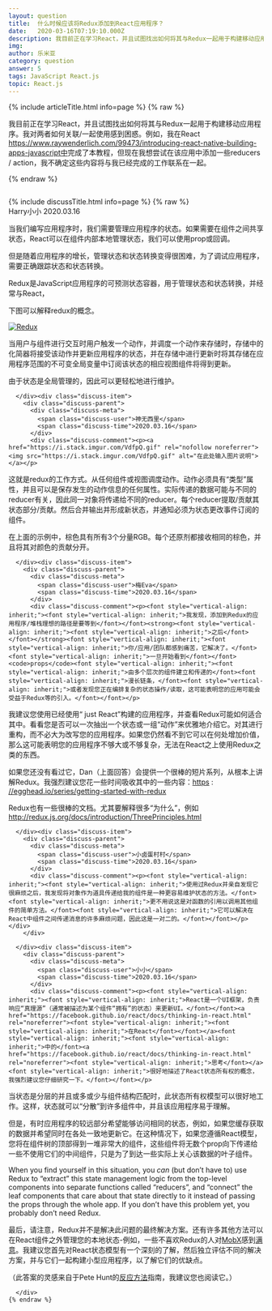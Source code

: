 ```yaml
---
layout: question
title:  什么时候应该将Redux添加到React应用程序？
date:   2020-03-16T07:19:10.000Z
description: 我目前正在学习React，并且试图找出如何将其与Redux一起用于构建移动应用程序。我对两者如何关联/一起使用感到困惑。例如，我在React https ...
img: 
author: 乐米亚
category: question
answer: 5
tags: JavaScript React.js
topic: React.js
---
```

<div class="article-root">
  <div class="article">
    {% include articleTitle.html info=page %}
    {% raw %}
    <div class="article-content"><p><font style="vertical-align: inherit;"><font style="vertical-align: inherit;">我目前正在学习React，并且试图找出如何将其与Redux一起用于构建移动应用程序。</font><font style="vertical-align: inherit;">我对两者如何关联/一起使用感到困惑。</font><font style="vertical-align: inherit;">例如，我在React </font></font><a href="https://www.raywenderlich.com/99473/introducing-react-native-building-apps-javascript" rel="noreferrer"><font style="vertical-align: inherit;"><font style="vertical-align: inherit;">https://www.raywenderlich.com/99473/introducing-react-native-building-apps-javascript中</font></font></a><font style="vertical-align: inherit;"><font style="vertical-align: inherit;">完成了本教程</font><font style="vertical-align: inherit;">，但现在我想尝试在该应用中添加一些reducers / action，我不确定这些内容将与我已经完成的工作联系在一起。</font></font></p></div>
    {% endraw %}
  </div>
  <p style="height: 0;width:0;overflow: hidden;"> 第1788篇《什么时候应该将Redux添加到React应用程序？》来自Winter(https://github.com/aiyld/aiyld.github.io)的站点</p>
  <div class="discuss-wrapper">
    {% include discussTitle.html info=page %}
    {% raw %}
    <div class="discuss-item">
        <div class="discuss-parent">
          <div class="discuss-meta">
            <span class="discuss-user">Harry小小</span>
            <span class="discuss-time">2020.03.16</span>
          </div>
          <div class="discuss-comment"><p><font style="vertical-align: inherit;"><font style="vertical-align: inherit;">当我们编写应用程序时，我们需要管理应用程序的状态。</font><font style="vertical-align: inherit;">如果需要在组件之间共享状态，React可以在组件内部本地管理状态，我们可以使用prop或回调。</font></font></p>

<p><font style="vertical-align: inherit;"><font style="vertical-align: inherit;">但是随着应用程序的增长，管理状态和状态转换变得很困难，为了调试应用程序，需要正确跟踪状态和状态转换。</font></font></p>

<p><font style="vertical-align: inherit;"><font style="vertical-align: inherit;">Redux是JavaScript应用程序的可预测状态容器，用于管理状态和状态转换，并经常与React，</font></font></p>

<p><font style="vertical-align: inherit;"><font style="vertical-align: inherit;">下图可以解释redux的概念。</font></font></p>

<p><a href="https://i.stack.imgur.com/oh5SB.png" rel="nofollow noreferrer"><img src="https://i.stack.imgur.com/oh5SB.png" alt="Redux"></a> </p>

<p><font style="vertical-align: inherit;"><font style="vertical-align: inherit;">当用户与组件进行交互时用户触发一个动作，并调度一个动作来存储时，存储中的化简器将接受该动作并更新应用程序的状态，并在存储中进行更新时将其存储在应用程序范围的不可变全局变量中订阅该状态的相应视图组件将得到更新。</font></font></p>

<p><font style="vertical-align: inherit;"><font style="vertical-align: inherit;">由于状态是全局管理的，因此可以更轻松地进行维护。</font></font></p></div>
        </div>
        
      </div><div class="discuss-item">
        <div class="discuss-parent">
          <div class="discuss-meta">
            <span class="discuss-user">神无西里</span>
            <span class="discuss-time">2020.03.16</span>
          </div>
          <div class="discuss-comment"><p><a href="https://i.stack.imgur.com/VdfpQ.gif" rel="nofollow noreferrer"><img src="https://i.stack.imgur.com/VdfpQ.gif" alt="在此处输入图片说明"></a></p>

<p><font style="vertical-align: inherit;"><font style="vertical-align: inherit;">这就是redux的工作方式。</font><font style="vertical-align: inherit;">从任何组件或视图调度动作。</font><font style="vertical-align: inherit;">动作必须具有“类型”属性，并且可以是保存发生的动作信息的任何属性。</font><font style="vertical-align: inherit;">实际传递的数据可能与不同的reducer有关，因此同一对象将传递给不同的reducer。</font><font style="vertical-align: inherit;">每个reducer提取/贡献其状态部分/贡献。</font><font style="vertical-align: inherit;">然后合并输出并形成新状态，并通知必须为状态更改事件订阅的组件。</font></font></p>

<p><font style="vertical-align: inherit;"><font style="vertical-align: inherit;">在上面的示例中，棕色具有所有3个分量RGB。</font><font style="vertical-align: inherit;">每个还原剂都接收相同的棕色，并且将其对颜色的贡献分开。</font></font></p></div>
        </div>
        
      </div><div class="discuss-item">
        <div class="discuss-parent">
          <div class="discuss-meta">
            <span class="discuss-user">梅Eva</span>
            <span class="discuss-time">2020.03.16</span>
          </div>
          <div class="discuss-comment"><p><font style="vertical-align: inherit;"><font style="vertical-align: inherit;">我发现，添加到Redux的应用程序/堆栈理想的路径是要等到</font></font><strong><font style="vertical-align: inherit;"><font style="vertical-align: inherit;">之后</font></font></strong><font style="vertical-align: inherit;"><font style="vertical-align: inherit;">你/应用/团队都感到痛苦，它解决了。</font><font style="vertical-align: inherit;">一旦开始看到</font></font><code>props</code><font style="vertical-align: inherit;"><font style="vertical-align: inherit;">由多个层次的组件建立和传递的</font><font style="vertical-align: inherit;">漫长链条，</font><font style="vertical-align: inherit;">或者发现您正在编排复杂的状态操作/读取，这可能表明您的应用可能会受益于Redux等的引入。</font></font></p>

<p><font style="vertical-align: inherit;"><font style="vertical-align: inherit;">我建议您使用已经使用“ just React”构建的应用程序，并查看Redux可能如何适合其中。</font><font style="vertical-align: inherit;">看看您是否可以一次抽出一个状态或一组“动作”来优雅地介绍它。</font><font style="vertical-align: inherit;">对其进行重构，而不必大为改写您的应用程序。</font><font style="vertical-align: inherit;">如果您仍然看不到它可以在何处增加价值，那么这可能表明您的应用程序不够大或不够复杂，无法在React之上使用Redux之类的东西。</font></font></p>

<p><font style="vertical-align: inherit;"><font style="vertical-align: inherit;">如果您还没有看过它，Dan（上面回答）会提供一个很棒的短片系列，从根本上讲解Redux。</font><font style="vertical-align: inherit;">我强烈建议您花一些时间吸收其中的一些内容：</font><a href="https://egghead.io/series/getting-started-with-redux"><font style="vertical-align: inherit;">https</font></a><font style="vertical-align: inherit;"> : </font></font><a href="https://egghead.io/series/getting-started-with-redux"><font style="vertical-align: inherit;"><font style="vertical-align: inherit;">//egghead.io/series/getting-started-with-redux</font></font></a></p>

<p><font style="vertical-align: inherit;"><font style="vertical-align: inherit;">Redux也有一些很棒的文档。</font><font style="vertical-align: inherit;">尤其要解释很多“为什么”，例如</font></font><a href="http://redux.js.org/docs/introduction/ThreePrinciples.html"><font style="vertical-align: inherit;"><font style="vertical-align: inherit;">http://redux.js.org/docs/introduction/ThreePrinciples.html</font></font></a></p></div>
        </div>
        
      </div><div class="discuss-item">
        <div class="discuss-parent">
          <div class="discuss-meta">
            <span class="discuss-user">小卤蛋村村</span>
            <span class="discuss-time">2020.03.16</span>
          </div>
          <div class="discuss-comment"><p><font style="vertical-align: inherit;"><font style="vertical-align: inherit;">使用过Redux并亲自发现它很麻烦之后，我发现将对象作为道具传递给我的组件是一种更容易维护状态的方法。</font><font style="vertical-align: inherit;">更不用说这是对函数的引用以调用其他组件的简单方法。</font><font style="vertical-align: inherit;">它可以解决在React中组件之间传递消息的许多麻烦问题，因此这是一对二的。</font></font></p></div>
        </div>
        
      </div><div class="discuss-item">
        <div class="discuss-parent">
          <div class="discuss-meta">
            <span class="discuss-user">小小</span>
            <span class="discuss-time">2020.03.16</span>
          </div>
          <div class="discuss-comment"><p><font style="vertical-align: inherit;"><font style="vertical-align: inherit;">React是一个UI框架，负责响应“真理源”（通常被描述为某个组件“拥有”的状态）来更新UI。</font></font><a href="https://facebook.github.io/react/docs/thinking-in-react.html" rel="noreferrer"><font style="vertical-align: inherit;"><font style="vertical-align: inherit;">在React</font></font></a><font style="vertical-align: inherit;"><font style="vertical-align: inherit;">中的</font><a href="https://facebook.github.io/react/docs/thinking-in-react.html" rel="noreferrer"><font style="vertical-align: inherit;">思考</font></a><font style="vertical-align: inherit;">很好地描述了React状态所有权的概念，我强烈建议您仔细研究一下。</font></font></p>

<p><font style="vertical-align: inherit;"><font style="vertical-align: inherit;">当状态是分层的并且或多或少与组件结构匹配时，此状态所有权模型可以很好地工作。</font><font style="vertical-align: inherit;">这样，状态就可以“分散”到许多组件中，并且该应用程序易于理解。</font></font></p>

<p><font style="vertical-align: inherit;"><font style="vertical-align: inherit;">但是，有时应用程序的较远部分希望能够访问相同的状态，例如，如果您缓存获取的数据并希望同时在各处一致地更新它。</font><font style="vertical-align: inherit;">在这种情况下，如果您遵循React模型，您将在组件树的顶部得到一堆非常大的组件，这些组件将无数个prop向下传递给一些不使用它们的中间组件，只是为了到达一些实际上关心该数据的叶子组件。</font></font></p>

<p>When you find yourself in this situation, you <em>can</em> (but don’t have to) use Redux to “extract” this state management logic from the top-level components into separate functions called “reducers”, and “connect” the leaf components that care about that state directly to it instead of passing the props through the whole app. If you don’t have this problem yet, you probably don’t need Redux.</p>

<p><font style="vertical-align: inherit;"><font style="vertical-align: inherit;">最后，请注意，Redux并不是解决此问题的最终解决方案。</font><font style="vertical-align: inherit;">还有许多其他方法可以在React组件之外管理您的本地状态-例如，一些不喜欢Redux的人对</font></font><a href="https://github.com/mobxjs/mobx" rel="noreferrer"><font style="vertical-align: inherit;"><font style="vertical-align: inherit;">MobX</font></font></a><font style="vertical-align: inherit;"><font style="vertical-align: inherit;">感到</font><a href="https://github.com/mobxjs/mobx" rel="noreferrer"><font style="vertical-align: inherit;">满意</font></a><font style="vertical-align: inherit;">。</font><font style="vertical-align: inherit;">我建议您首先对React状态模型有一个深刻的了解，然后独立评估不同的解决方案，并与它们一起构建小型应用程序，以了解它们的优缺点。</font></font></p>

<p><font style="vertical-align: inherit;"><font style="vertical-align: inherit;">（此答案的灵感来自于Pete Hunt的</font></font><a href="https://github.com/petehunt/react-howto#learning-flux" rel="noreferrer"><font style="vertical-align: inherit;"><font style="vertical-align: inherit;">反应方法</font></font></a><font style="vertical-align: inherit;"><font style="vertical-align: inherit;">指南，我建议您也阅读它。）</font></font></p></div>
        </div>
        
      </div>
    {% endraw %}
  </div>
<div>
